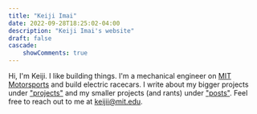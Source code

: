 ```yaml
---
title: "Keiji Imai"
date: 2022-09-28T18:25:02-04:00
description: "Keiji Imai's website"
draft: false
cascade:
    showComments: true
---
```


Hi, I'm Keiji. I like building things. I'm a mechanical engineer on [MIT Motorsports](fsae.mit.edu) and build electric racecars. I write about my bigger projects under ["projects"](https://kogappa.com/projects/) and my smaller projects (and rants) under ["posts"](https://kogappa.com/posts/). Feel free to reach out to me at keijii@mit.edu.